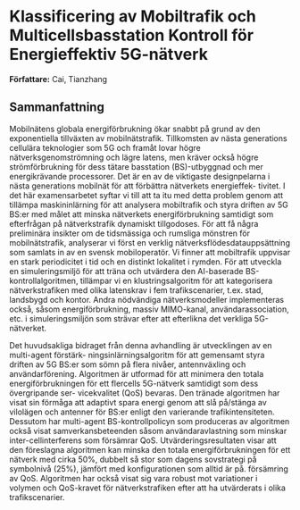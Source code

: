 # Klassificering av Mobiltrafik och Multicellsbasstation Kontroll för Energieffektiv 5G-nätverk

**Författare:** Cai, Tianzhang

## Sammanfattning

Mobilnätens globala energiförbrukning ökar snabbt på grund av den exponentiella tillväxten av
mobilnätstrafik. Tillkomsten av nästa generations cellulära teknologier som 5G och framåt lovar
högre nätverksgenomströmning och lägre latens, men kräver också högre strömförbrukning för
dess tätare basstation (BS)-utbyggnad och mer energikrävande processorer. Det är en av de
viktigaste designpelarna i nästa generations mobilnät för att förbättra nätverkets energieffek-
tivitet. I det här examensarbetet syftar vi till att ta itu med detta problem genom att tillämpa
maskininlärning för att analysera mobiltrafik och styra driften av 5G BS:er med målet att
minska nätverkets energiförbrukning samtidigt som efterfrågan på nätverkstrafik dynamiskt
tillgodoses. För att få några preliminära insikter om de tidsmässiga och rumsliga mönstren
för mobilnätstrafik, analyserar vi först en verklig nätverksflödesdatauppsättning som samlats
in av en svensk mobiloperatör. Vi finner att mobiltrafik uppvisar en stark periodicitet i tid och
en distinkt lokalitet i rymden. För att utveckla en simuleringsmiljö för att träna och utvärdera
den AI-baserade BS-kontrollalgoritmen, tillämpar vi en klustringsalgoritm för att kategorisera
nätverkstrafiken med olika latenskrav i fem trafikscenarier, t.ex. stad, landsbygd och kontor.
Andra nödvändiga nätverksmodeller implementeras också, såsom energiförbrukning, massiv
MIMO-kanal, användarassociation, etc. i simuleringsmiljön som strävar efter att efterlikna det
verkliga 5G-nätverket.

Det huvudsakliga bidraget från denna avhandling är utvecklingen av en multi-agent förstärk-
ningsinlärningsalgoritm för att gemensamt styra driften av 5G BS:er som sömn på flera
nivåer, antennväxling och användarförening. Algoritmen är utformad för att minimera den
totala energiförbrukningen för ett flercells 5G-nätverk samtidigt som dess övergripande ser-
vicekvalitet (QoS) bevaras. Den tränade algoritmen har visat sin förmåga att adaptivt spara
energi genom att slå på/stänga av vilolägen och antenner för BS:er enligt den varierande
trafikintensiteten. Dessutom har multi-agent BS-kontrollpolicyn som produceras av algoritmen
också visat samverkansbeteenden såsom användaravlastning som minskar inter-cellinterferens
som försämrar QoS. Utvärderingsresultaten visar att den föreslagna algoritmen kan minska
den totala energiförbrukningen för ett nätverk med cirka 50%, dubbelt så stor som dagens
sovstrategi på symbolnivå (25%), jämfört med konfigurationen som alltid är på. försämring av
QoS. Algoritmen har också visat sig vara robust mot variationer i volymen och QoS-kravet för
nätverkstrafiken efter att ha utvärderats i olika trafikscenarier.
